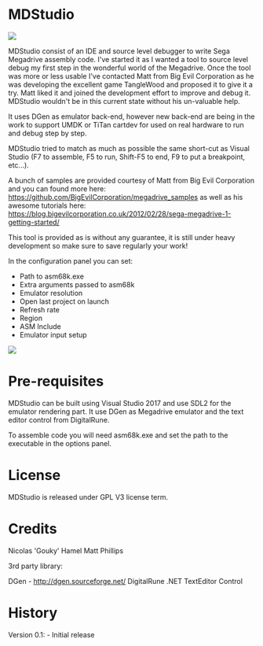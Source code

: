 
# MDStudio

![](https://github.com/gouky/MDStudio/blob/master/MDStudio.png)

MDStudio consist of an IDE and source level debugger to write Sega Megadrive assembly code. I've started it as I wanted a tool to source level debug my first step in the wonderful world of the Megadrive. Once the tool was more or less usable I've contacted Matt from Big Evil Corporation as he was developing the excellent game TangleWood and proposed it to give it a try. Matt liked it and joined the development effort to improve and debug it. MDStudio wouldn't be in this current state without his un-valuable help.

It uses DGen as emulator back-end, however new back-end are being in the work to support UMDK or TiTan cartdev for used on real hardware to run and debug step by step.

MDStudio tried to match as much as possible the same short-cut as Visual Studio (F7 to assemble, F5 to run, Shift-F5 to end, F9 to put a breakpoint, etc...).

A bunch of samples are provided courtesy of Matt from Big Evil Corporation and you can found more here: https://github.com/BigEvilCorporation/megadrive_samples as well as his awesome tutorials here: https://blog.bigevilcorporation.co.uk/2012/02/28/sega-megadrive-1-getting-started/

This tool is provided as is without any guarantee, it is still under heavy development so make sure to save regularly your work! 

In the configuration panel you can set:
- Path to asm68k.exe
- Extra arguments passed to asm68k
- Emulator resolution
- Open last project on launch
- Refresh rate
- Region
- ASM Include
- Emulator input setup

![](https://github.com/gouky/MDStudio/blob/master/mdstudio_screen.jpg)

# Pre-requisites

MDStudio can be built using Visual Studio 2017 and use SDL2 for the emulator rendering part. It use DGen as Megadrive emulator and the text editor control from DigitalRune.

To assemble code you will need asm68k.exe and set the path to the executable in the options panel.

# License

MDStudio is released under GPL V3 license term.

# Credits

Nicolas 'Gouky' Hamel
Matt Phillips

3rd party library:

DGen - http://dgen.sourceforge.net/
DigitalRune .NET TextEditor Control

# History

Version 0.1:
	- Initial release
